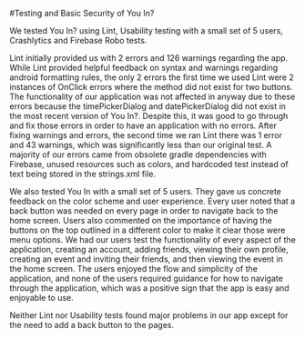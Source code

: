 #Testing and Basic Security of You In? 

We tested You In? using Lint, Usability testing with a small set of 5 users, 
Crashlytics and Firebase Robo tests. 

Lint initially provided us with 2 errors and 126 warnings regarding the app.
While Lint provided helpful feedback on syntax and warnings regarding 
android formatting rules, the only 2 errors the first time we used Lint were 
2 instances of OnClick errors where the method did not exist for two buttons.
The functionality of our application was not affected in anyway due to these
errors because the timePickerDialog and datePickerDialog did not exist in the
most recent version of You In?. Despite this, it was good to go through
and fix those errors in order to have an application with no errors. 
After fixing warnings and errors, the second time we ran Lint there was 
1 error and 43 warnings, which was significantly less than our original 
test. A majority of our errors came from obsolete gradle dependencies 
with Firebase, unused resources such as colors, and hardcoded test instead
of text being stored in the strings.xml file. 

We also tested You In with a small set of 5 users. They gave us concrete 
feedback on the color scheme and user experience. Every user noted that a 
back button was needed on every page in order to navigate back to the 
home screen. Users also commented on the importance of having the buttons on
the top outlined in a different color to make it clear those were menu 
options. We had our users test the functionality of every aspect of the 
application, creating an account, adding friends, viewing their own profile, 
creating an event and inviting their friends, and then viewing the event in
the home screen. The users enjoyed the flow and simplicity of the application, and none of the users required guidance for how to navigate
through the application, which was a positive sign that the app is easy 
and enjoyable to use. 

Neither Lint nor Usability tests found major problems in our app except
for the need to add a back button to the pages. 